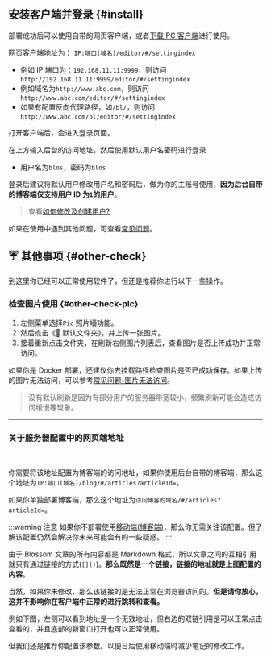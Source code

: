 ## 安装客户端并登录 {#install}

部署成功后可以使用自带的网页客户端，或者[下载 PC 客户端](../about/download)进行使用。

网页客户端地址为： `IP:端口(域名)/editor/#/settingindex`

- 例如 IP:端口为：`192.168.11.11:9999`，则访问 `http://192.168.11.11:9999/editor/#/settingindex`
- 例如域名为`http://www.abc.com`，则访问`http://www.abc.com/editor/#/settingindex`
- 如果有配置反向代理路径，如`/bl/`，则访问`http://www.abc.com/bl/editor/#/settingindex`

打开客户端后，会进入登录页面。

<bl-img src="../../imgs/setting/login.png" width="700px"/>

在上方输入后台的访问地址，然后使用默认用户名密码进行登录

- 用户名为`blos`，密码为`blos`

登录后建议将默认用户修改用户名和密码后，做为你的主账号使用，**因为后台自带的博客端仅支持用户 ID 为`1`的用户**。

> 查看[如何修改及创建用户?](../setting)

如果在使用中遇到其他问题，可查看[常见问题](../deploy/faq)。

## ☔ 其他事项 {#other-check}

到这里你已经可以正常使用软件了，但还是推荐你进行以下一些操作。

### 检查图片使用 {#other-check-pic}

1. 左侧菜单选择`Pic` 照片墙功能。
2. 然后点击《🌌 默认文件夹》，并上传一张图片。
3. 接着重新点击文件夹，在刷新右侧图片列表后，查看图片是否上传成功并正常访问。

如果你是 Docker 部署，还建议你去挂载路径检查图片是否已成功保存。如果上传的图片无法访问，可以参考[常见问题-图片无法访问](./faq#cant-shwo-pic)。

> 没有默认刷新是因为有部分用户的服务器带宽较小，频繁刷新可能会造成访问缓慢等现象。

---

### 关于服务器配置中的网页端地址

<br/>
<bl-img src="../../imgs/setting/blog_url.png" width="700px"/>

你需要将该地址配置为博客端的访问地址，如果你使用后台自带的博客端，那么这个地址为`IP:端口(域名)/blog/#/articles?articleId=`。

如果你单独部署博客端，那么这个地址为`访问博客的域名/#/articles?articleId=`。

:::warning 注意
如果你不部署使用[移动端(博客端)](./blog)，那么你无需关注该配置。但了解该配置仍然会解决你未来可能会有的一些疑惑。
:::

由于 Blossom 文章的所有内容都是 Markdown 格式，所以文章之间的互相引用就只有通过链接的方式(`[]()`)。**那么既然是一个链接，链接的地址就是上图配置的内容**。

当然，如果你未修改，那么该链接的是无法正常在浏览器访问的。**但是请你放心，这并不影响你在客户端中正常的进行跳转和查看。**

例如下图，左侧可以看到地址是一个无效地址，但右边的双链引用是可以正常点击查看的，并且底部的新窗口打开也可以正常使用。

<bl-img src="../../imgs/deploy/after_check_link.png" width="700px"/>

但我们还是推荐你配置该参数。以便日后使用移动端时减少笔记的修改工作。
